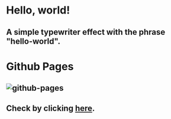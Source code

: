 # Hello, world!
## A simple typewriter effect with the phrase "hello-world".
# Github Pages
![github-pages](https://user-images.githubusercontent.com/101063772/157978388-57722324-be95-409f-afd9-cbb9d5e6b0de.png)
---
## Check by clicking [here](https://gitbleus.github.io/hello-world/).
